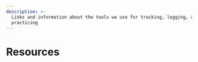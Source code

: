 ```yaml
---
description: >-
  Links and information about the tools we use for tracking, logging, and
  practicing
---
```


# Resources

